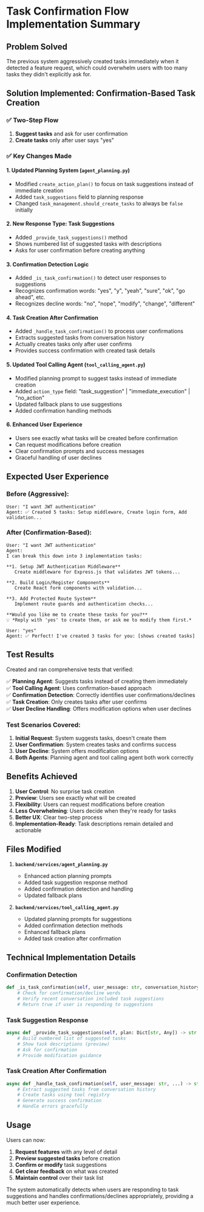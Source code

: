 # Task Confirmation Flow Implementation Summary

## Problem Solved

The previous system aggressively created tasks immediately when it detected a feature request, which could overwhelm users with too many tasks they didn't explicitly ask for.

## Solution Implemented: Confirmation-Based Task Creation

### ✅ **Two-Step Flow**
1. **Suggest tasks** and ask for user confirmation
2. **Create tasks** only after user says "yes"

### ✅ **Key Changes Made**

#### 1. **Updated Planning System** (`agent_planning.py`)
- Modified `create_action_plan()` to focus on task suggestions instead of immediate creation
- Added `task_suggestions` field to planning response
- Changed `task_management.should_create_tasks` to always be `false` initially

#### 2. **New Response Type: Task Suggestions**
- Added `_provide_task_suggestions()` method
- Shows numbered list of suggested tasks with descriptions
- Asks for user confirmation before creating anything

#### 3. **Confirmation Detection Logic**
- Added `_is_task_confirmation()` to detect user responses to suggestions
- Recognizes confirmation words: "yes", "y", "yeah", "sure", "ok", "go ahead", etc.
- Recognizes decline words: "no", "nope", "modify", "change", "different"

#### 4. **Task Creation After Confirmation**
- Added `_handle_task_confirmation()` to process user confirmations
- Extracts suggested tasks from conversation history
- Actually creates tasks only after user confirms
- Provides success confirmation with created task details

#### 5. **Updated Tool Calling Agent** (`tool_calling_agent.py`)
- Modified planning prompt to suggest tasks instead of immediate creation
- Added `action_type` field: "task_suggestion" | "immediate_execution" | "no_action"
- Updated fallback plans to use suggestions
- Added confirmation handling methods

#### 6. **Enhanced User Experience**
- Users see exactly what tasks will be created before confirmation
- Can request modifications before creation
- Clear confirmation prompts and success messages
- Graceful handling of user declines

## Expected User Experience

### Before (Aggressive):
```
User: "I want JWT authentication"
Agent: ✅ Created 5 tasks: Setup middleware, Create login form, Add validation...
```

### After (Confirmation-Based):
```
User: "I want JWT authentication"
Agent: 
I can break this down into 3 implementation tasks:

**1. Setup JWT Authentication Middleware**
   Create middleware for Express.js that validates JWT tokens...

**2. Build Login/Register Components** 
   Create React form components with validation...

**3. Add Protected Route System**
   Implement route guards and authentication checks...

**Would you like me to create these tasks for you?**
💡 *Reply with 'yes' to create them, or ask me to modify them first.*

User: "yes"
Agent: ✅ Perfect! I've created 3 tasks for you: [shows created tasks]
```

## Test Results

Created and ran comprehensive tests that verified:

✅ **Planning Agent**: Suggests tasks instead of creating them immediately  
✅ **Tool Calling Agent**: Uses confirmation-based approach  
✅ **Confirmation Detection**: Correctly identifies user confirmations/declines  
✅ **Task Creation**: Only creates tasks after user confirms  
✅ **User Decline Handling**: Offers modification options when user declines  

### Test Scenarios Covered:
1. **Initial Request**: System suggests tasks, doesn't create them
2. **User Confirmation**: System creates tasks and confirms success
3. **User Decline**: System offers modification options
4. **Both Agents**: Planning agent and tool calling agent both work correctly

## Benefits Achieved

1. **User Control**: No surprise task creation
2. **Preview**: Users see exactly what will be created
3. **Flexibility**: Users can request modifications before creation
4. **Less Overwhelming**: Users decide when they're ready for tasks
5. **Better UX**: Clear two-step process
6. **Implementation-Ready**: Task descriptions remain detailed and actionable

## Files Modified

1. **`backend/services/agent_planning.py`**
   - Enhanced action planning prompts
   - Added task suggestion response method
   - Added confirmation detection and handling
   - Updated fallback plans

2. **`backend/services/tool_calling_agent.py`**
   - Updated planning prompts for suggestions
   - Added confirmation detection methods
   - Enhanced fallback plans
   - Added task creation after confirmation

## Technical Implementation Details

### Confirmation Detection
```python
def _is_task_confirmation(self, user_message: str, conversation_history: List[Dict]) -> bool:
    # Check for confirmation/decline words
    # Verify recent conversation included task suggestions
    # Return true if user is responding to suggestions
```

### Task Suggestion Response
```python
async def _provide_task_suggestions(self, plan: Dict[str, Any]) -> str:
    # Build numbered list of suggested tasks
    # Show task descriptions (preview)
    # Ask for confirmation
    # Provide modification guidance
```

### Task Creation After Confirmation
```python
async def _handle_task_confirmation(self, user_message: str, ...) -> str:
    # Extract suggested tasks from conversation history
    # Create tasks using tool registry
    # Generate success confirmation
    # Handle errors gracefully
```

## Usage

Users can now:
1. **Request features** with any level of detail
2. **Preview suggested tasks** before creation
3. **Confirm or modify** task suggestions
4. **Get clear feedback** on what was created
5. **Maintain control** over their task list

The system automatically detects when users are responding to task suggestions and handles confirmations/declines appropriately, providing a much better user experience. 